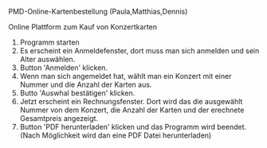 PMD-Online-Kartenbestellung
(Paula,Matthias,Dennis)

Online Plattform zum Kauf von Konzertkarten 

1. Programm starten
2. Es erscheint ein Anmeldefenster, dort muss man sich anmelden und sein Alter auswählen.
3. Button 'Anmelden' klicken.
4. Wenn man sich angemeldet hat, wählt man ein Konzert mit einer Nummer und die Anzahl der Karten aus.
5. Butto 'Auswhal bestätigen' klicken.
6. Jetzt erscheint ein Rechnungsfenster. Dort wird das die ausgewählt Nummer von dem Konzert, die Anzahl der Karten und der erechnete Gesamtpreis angezeigt.
7. Button 'PDF herunterladen' klicken und das Programm wird beendet.(Nach Möglichkeit wird dan eine PDF Datei herunterladen)







